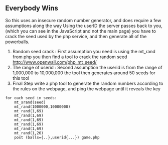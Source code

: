 ## Everybody Wins

So this uses an insecure random number generator,
   and does require a few assumptions along the way
Using the userID the server passes back to you, (which you can see in the JavaScript and not the main page)
you have to crack the seed used by the php service, and then generate all of the powerballs.
1. Random seed crack : First assumption you need is using the mt_rand from php
you then find a tool to crack the random seed
http://www.openwall.com/php_mt_seed/
2. The range of userid : Second assumption the userid is from the range of 1,000,000 to 10,000,000
the tool then generates around 50 seeds for this tool
3. Final Step write a php tool to generate the random numbers according to the rules on the webpage, and ping the webpage until it reveals the key
```
for each seed in seeds:
    mt_srand(seed)
    mt_rand(1000000,10000000)
    mt_rand(1,69)
    mt_rand(1,69)
    mt_rand(1,69)
    mt_rand(1,69)
    mt_rand(1,69)
    mt_rand(1,26)
    post (balls={..},userid{...}) game.php
```
